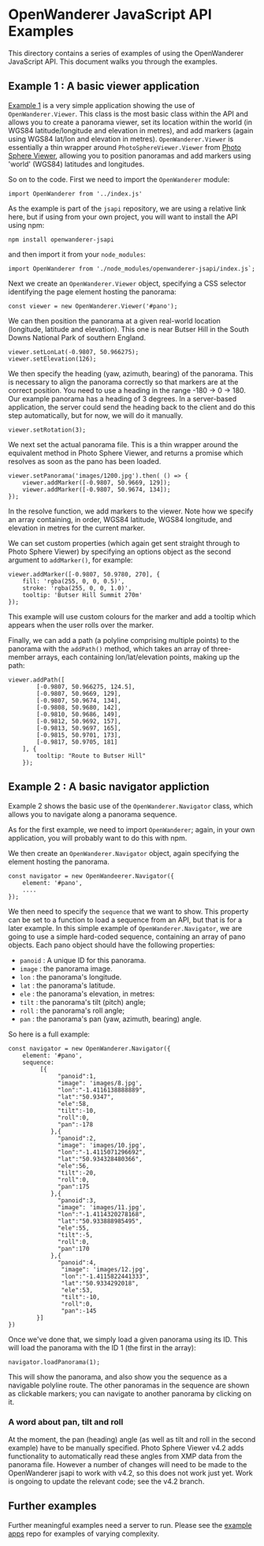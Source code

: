 # OpenWanderer JavaScript API Examples

This directory contains a series of examples of using the OpenWanderer JavaScript API. This document walks you through the examples.

## Example 1 : A basic viewer application

[Example 1](ex1.html) is a very simple application showing the use of `OpenWanderer.Viewer`. This class is the most basic class within the API and allows you to create a panorama viewer, set its location within the world (in WGS84 latitude/longitude and elevation in metres), and add markers (again using WGS84 lat/lon and elevation in metres). `OpenWanderer.Viewer` is essentially a thin wrapper around `PhotoSphereViewer.Viewer` from [Photo Sphere Viewer](https://photo-sphere-viewer.js.org), allowing you to position panoramas and add markers using 'world' (WGS84) latitudes and longitudes.

So on to the code. First we need to import the `OpenWanderer` module:
```
import OpenWanderer from '../index.js'
```
As the example is part of the `jsapi` repository, we are using a relative
link here, but if using from your own project, you will want to install
the API using npm:
```
npm install openwanderer-jsapi
```
and then import it from your `node_modules`:
```
import OpenWanderer from './node_modules/openwanderer-jsapi/index.js`;
```
Next we create an `OpenWanderer.Viewer` object, specifying a CSS selector
identifying the page element hosting the panorama:
```
const viewer = new OpenWanderer.Viewer('#pano');
```
We can then position the panorama at a given real-world location (longitude,
latitude and elevation). This one is near Butser Hill in the South Downs
National Park of southern England.
```
viewer.setLonLat(-0.9807, 50.966275);
viewer.setElevation(126);
```
We then specify the heading (yaw, azimuth, bearing) of the panorama. This is necessary to align the panorama correctly so that markers are at the correct position.  You need to use a heading in the range -180 -> 0 -> 180. Our example panorama has a heading of 3 degrees. In a server-based application, the server could
send the heading back to the client and do this step automatically, but for
now, we will do it manually.
```
viewer.setRotation(3);
```
We next set the actual panorama file. This is a thin wrapper around the 
equivalent method in Photo Sphere Viewer, and returns a promise which resolves
as soon as the pano has been loaded.
```
viewer.setPanorama('images/1200.jpg').then( () => {
    viewer.addMarker([-0.9807, 50.9669, 129]);
    viewer.addMarker([-0.9807, 50.9674, 134]);
});
```
In the resolve function, we add markers to the viewer. Note how we specify
an array containing, in order, WGS84 latitude, WGS84 longitude, and elevation
in metres for the current marker.

We can set custom properties (which again get sent straight through to
Photo Sphere Viewer) by specifying an options object as the second argument to
`addMarker()`, for example:
```
viewer.addMarker([-0.9807, 50.9780, 270], {
    fill: 'rgba(255, 0, 0, 0.5)',
    stroke: 'rgba(255, 0, 0, 1.0)',
    tooltip: 'Butser Hill Summit 270m'
});
```
This example will use custom colours for the marker and add a tooltip which
appears when the user rolls over the marker.

Finally, we can add a path (a polyline comprising multiple points) to the 
panorama with the `addPath()` method, which takes an array of three-member arrays, each containing lon/lat/elevation points, making up the path:
```
viewer.addPath([
        [-0.9807, 50.966275, 124.5],
        [-0.9807, 50.9669, 129],
        [-0.9807, 50.9674, 134],
        [-0.9808, 50.9680, 142],
        [-0.9810, 50.9686, 149],
        [-0.9812, 50.9692, 157],
        [-0.9813, 50.9697, 165],
        [-0.9815, 50.9701, 173],
        [-0.9817, 50.9705, 181]
    ], {
        tooltip: "Route to Butser Hill"
    });
```

## Example 2 : A basic navigator appliction

Example 2 shows the basic use of the `OpenWanderer.Navigator` class, which allows you to navigate along a panorama sequence.

As for the first example, we need to import `OpenWanderer`; again, in your own application, you will probably want to do this with npm.

We then create an `OpenWanderer.Navigator` object, again specifying the element
hosting the panorama.
```
const navigator = new OpenWandeerer.Navigator({
    element: '#pano',
    ....
});
```
We then need to specify the `sequence` that we want to show. This property
can be set to a function to load a sequence from an API, but that is for a
later example. In this simple example of `OpenWanderer.Navigator`, we
are going to use a simple hard-coded sequence, containing an array of pano
objects. Each pano object should have the following properties:
- `panoid` : A unique ID for this panorama.
- `image` : the panorama image.
- `lon` : the panorama's longitude.
- `lat` : the panorama's latitude.
- `ele` : the panorama's elevation, in metres:
- `tilt` : the panorama's tilt (pitch) angle;
- `roll` : the panorama's roll angle;
- `pan` : the panorama's pan (yaw, azimuth, bearing) angle.

So here is a full example:
```
const navigator = new OpenWanderer.Navigator({
    element: '#pano',    
    sequence: 
         [{
              "panoid":1,
              "image": 'images/8.jpg',
              "lon":"-1.4116138888889",
              "lat":"50.9347",
              "ele":58,
              "tilt":-10,
              "roll":0,
              "pan":-178
            },{ 
              "panoid":2,
              "image": 'images/10.jpg',
              "lon":"-1.4115071296692",
              "lat":"50.934328480366",
              "ele":56,
              "tilt":-20,
              "roll":0,
              "pan":175
            },{
              "panoid":3,
              "image": 'images/11.jpg',
              "lon":"-1.4114320278168",
              "lat":"50.933888985495",
              "ele":55,
              "tilt":-5,
              "roll":0,
              "pan":170
            },{
              "panoid":4,
               "image": 'images/12.jpg',
               "lon":"-1.4115822441333",
               "lat":"50.9334292018",
               "ele":53,
               "tilt":-10,
               "roll":0,
               "pan":-145
        }]
})
``` 
Once we've done that, we simply load a given panorama using its ID. This
will load the panorama with the ID 1 (the first in the array):
```
navigator.loadPanorama(1);
```
This will show the panorama, and also show you the sequence as a navigable polyline route. The other panoramas in the sequence are shown as clickable markers;
you can navigate to another panorama by clicking on it.

### A word about pan, tilt and roll

At the moment, the pan (heading) angle (as well as tilt and roll in the
second example) have to be manually specified. Photo Sphere Viewer v4.2 adds
functionality to automatically read these angles from XMP data from the
panorama file. However a number of changes will need to be made to 
the OpenWanderer jsapi to work with v4.2, so this does not work just yet.
Work is ongoing to update the relevant code; see the v4.2 branch.

## Further examples

Further meaningful examples need a server to run. Please see the [example apps](https://github.com/openwanderer/example-app) repo for examples of varying complexity.

